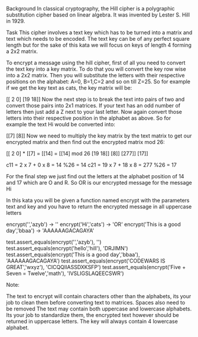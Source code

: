 Background
In classical cryptography, the Hill cipher is a polygraphic substitution cipher based on linear algebra. It was invented by Lester S. Hill in 1929.

Task
This cipher involves a text key which has to be turned into a matrix and text which needs to be encoded. 
The text key can be of any perfect square length but for the sake of this kata we will focus on keys of length 4 forming a 2x2 matrix.

To encrypt a message using the hill cipher, first of all you need to convert the text key into a key matrix. 
To do that you will convert the key row wise into a 2x2 matrix. 
Then you will substitute the letters with their respective positions on the alphabet: A=0, B=1,C=2 and so on till Z=25. 
So for example if we get the key text as cats, the key matrix will be:

[[ 2  0]
 [19 18]]
Now the next step is to break the text into pairs of two and convert those pairs into 2x1 matrices. 
If your text has an odd number of letters then just add a Z next to your last letter. 
Now again convert those letters into their respective position in the alphabet as above. 
So for example the text Hi would be converted into:

[[7]
 [8]]
Now we need to multiply the key matrix by the text matrix to get our encrypted matrix and then find out the encrypted matrix mod 26:

[[ 2  0]  *  [[7]  =  [[14]   =  [[14]  mod 26
 [19 18]]     [8]]     [277]]     [17]]
 
 c11 = 2 x 7 + 0 x 8 = 14           %26 = 14
 c21 = 19 x 7 + 18 x 8 = 277        %26 = 17
 
For the final step we just find out the letters at the alphabet position of 14 and 17 which are O and R.
 So OR is our encrypted message for the message Hi

In this kata you will be given a function named encrypt with the parameters text and key and you have to return the encrypted message in all uppercase letters

encrypt('','azyb') → ''
encrypt('Hi','cats') → 'OR'
encrypt('This is a good day','bbaa') → 'AAAAAAGACAGAYA'



test.assert_equals(encrypt('','azyb'), '')
test.assert_equals(encrypt('hello','hill'), 'DRJIMN')
test.assert_equals(encrypt('This is a good day','bbaa'), 'AAAAAAGACAGAYA')
test.assert_equals(encrypt('CODEWARS IS GREAT','wxyz'), 'CICQQIIASSDXKSFP')
test.assert_equals(encrypt('Five + Seven = Twelve','math'), 'IVSLIGSLAQEECSWR')



Note:

The text to encrypt will contain characters other than the alphabets, its your job to clean them before converting text to matrices. Spaces also need to be removed
The text may contain both uppercase and lowercase alphabets. Its your job to standardize them, the encrypted text however should be returned in uppercase letters.
The key will always contain 4 lowercase alphabet.